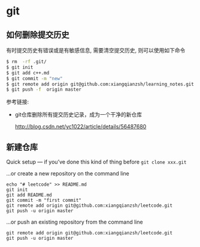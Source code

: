 # git
## 如何删除提交历史
有时提交历史有错误或是有敏感信息, 需要清空提交历史, 则可以使用如下命令
```bash
$ rm  -rf .git/
$ git init
$ git add c++.md
$ git commit -m "new"
$ git remote add origin git@github.com:xiangqianzsh/learning_notes.git
$ git push -f  origin master
```
参考链接:
- git仓库删除所有提交历史记录，成为一个干净的新仓库

  http://blog.csdn.net/yc1022/article/details/56487680


## 新建仓库
Quick setup — if you’ve done this kind of thing before
`git clone xxx.git`

...or create a new repository on the command line
```
echo "# leetcode" >> README.md
git init
git add README.md
git commit -m "first commit"
git remote add origin git@github.com:xiangqianzsh/leetcode.git
git push -u origin master
```
...or push an existing repository from the command line
```
git remote add origin git@github.com:xiangqianzsh/leetcode.git
git push -u origin master
```
